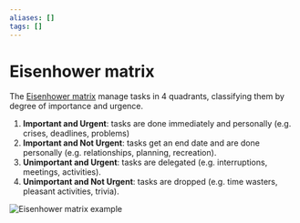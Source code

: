 ```yaml
---
aliases: []
tags: []
---
```


# Eisenhower matrix

The [Eisenhower matrix](https://wikipedia.org/wiki/time_management#the_eisenhower_method) manage tasks in 4 quadrants, classifying them by degree of importance and urgence.

1. **Important and Urgent**: tasks are done immediately and personally (e.g. crises, deadlines, problems)
2. **Important and Not Urgent**: tasks get an end date and are done personally (e.g. relationships, planning, recreation).
3. **Unimportant and Urgent**: tasks are delegated (e.g. interruptions, meetings, activities).
4. **Unimportant and Not Urgent**: tasks are dropped (e.g. time wasters, pleasant activities, trivia).

![Eisenhower matrix example](https://upload.wikimedia.org/wikipedia/commons/3/32/merrillcoveymatrix.png)